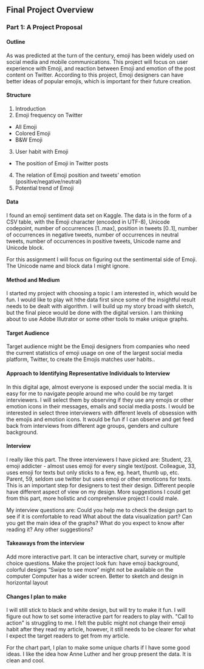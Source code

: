 ## Final Project Overview

### Part 1: A Project Proposal
#### Outline
As was predicted at the turn of the century, emoji has been widely used on social media and mobile communications. This project will focus on user experience with Emoji, and reaction between Emoji and emotion of the post content on Twitter. According to this project, Emoji designers can have better ideas of popular emojis, which is important for their future creation.

#### Structure
1. Introduction 
2. Emoji frequency on Twitter
* All Emoji
* Colored Emoji
* B&W Emoji
3. User habit with Emoji
* The position of Emoji in Twitter posts
4. The relation of Emoji position and tweets’ emotion (positive/negative/neutral)
5. Potential trend of Emoji

#### Data
I found an emoji sentiment data set on Kaggle. The data is in the form of a CSV table, with the Emoji character (encoded in UTF-8), Unicode codepoint, number of occurrences [1..max], position in tweets [0..1], number of occurrences in negative tweets, number of occurrences in neutral tweets, number of occurrences in positive tweets, Unicode name and Unicode block.

For this assignment I will focus on figuring out the sentimental side of Emoji. The Unicode name and block data I might ignore.

#### Method and Medium
I started my project with choosing a topic I am interested in, which would be fun. I would like to play wit hthe data first since some of the insightful result needs to be dealt with algorithm. I will build up my story broad with sketch, but the final piece would be done with the digital version. I am thinking about to use Adobe Illutrator or some other tools to make unique graphs.

#### Target Audience
Target audience might be the Emoji designers from companies who need the current statistics of emoji usage on one of the largest social media platform, Twitter, to create the Emojis matches user habits..

#### Approach to Identifying Representative Individuals to Interview
In this digital age, almost everyone is exposed under the social media. It is easy for me to navigate people around me who could be my target interviewers. I will select them by observing if they use any emojis or other emotion icons in their messages, emails and social media posts. I would be interested in select three interviewers with different levels of obsession with the emojis and emotion icons. It would be fun if I can observe and get feed back from interviews from different age groups, genders and culture background.

#### Interview
I really like this part. The three interviewers I have picked are:
Student, 23, emoji addicter - almost uses emoji for every single text/post.
Colleague, 33, uses emoji for texts but only sticks to a few, eg. heart, thumb up, etc.
Parent, 59, seldom use twitter but uses emoji or other emoticons for texts.
This is an important step for designers to test their design. Different people have different aspect of view on my design. More suggestions I could get from this part, more holistic and comprehensive project I could male.

My interview questions are:
Could you help me to check the design part to see if it is comfortable to read
What about the data visualization part? Can you get the main idea of the graphs?
What do you expect to know after reading it?
Any other suggestions?

#### Takeaways from the interview
Add more interactive part. It can be interactive chart, survey or multiple choice questions.
Make the project look fun: have emoji background, colorful designs
“Swipe to see more” might not be available on the computer
Computer has a wider screen. Better to sketch and design in horizontal layout


#### Changes I plan to make
I will still stick to black and white design, but will try to make it fun. I will figure out how to set some interactive part for readers to play with. "Call to action" is struggling to me. I felt the public might not change their emoji habit after they read my article, however, it still needs to be clearer for what I expect the target readers to get from my article.

For the chart part, I plan to make some unique charts if I have some good ideas. I like the idea how Anne Luther and her group present the data. It is clean and cool.

	






